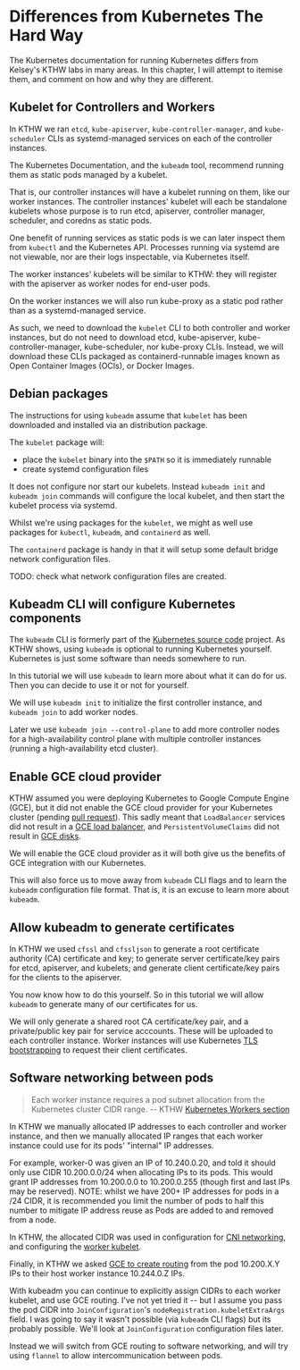 # Differences from Kubernetes The Hard Way

The Kubernetes documentation for running Kubernetes differs from Kelsey's KTHW labs in many areas. In this chapter, I will attempt to itemise them, and comment on how and why they are different.

## Kubelet for Controllers and Workers

In KTHW we ran `etcd`, `kube-apiserver`, `kube-controller-manager`, and `kube-scheduler` CLIs as systemd-managed services on each of the controller instances.

The Kubernetes Documentation, and the `kubeadm` tool, recommend running them as static pods managed by a kubelet.

That is, our controller instances will have a kubelet running on them, like our worker instances. The controller instances' kubelet will each be standalone kubelets whose purpose is to run etcd, apiserver, controller manager, scheduler, and coredns as static pods.

One benefit of running services as static pods is we can later inspect them from `kubectl` and the Kubernetes API. Processes running via systemd are not viewable, nor are their logs inspectable, via Kubernetes itself.

The worker instances' kubelets will be similar to KTHW: they will register with the apiserver as worker nodes for end-user pods.

On the worker instances we will also run kube-proxy as a static pod rather than as a systemd-managed service.

As such, we need to download the `kubelet` CLI to both controller and worker instances, but do not need to download etcd, kube-apiserver, kube-controller-manager, kube-scheduler, nor kube-proxy CLIs. Instead, we will download these CLIs packaged as containerd-runnable images known as Open Container Images (OCIs), or Docker Images.

## Debian packages

The instructions for using `kubeadm` assume that `kubelet` has been downloaded and installed via an distribution package.

The `kubelet` package will:

* place the `kubelet` binary into the `$PATH` so it is immediately runnable
* create systemd configuration files

It does not configure nor start our kubelets. Instead `kubeadm init` and `kubeadm join` commands will configure the local kubelet, and then start the kubelet process via systemd.

Whilst we're using packages for the `kubelet`, we might as well use packages for `kubectl`, `kubeadm`, and `containerd` as well.

The `containerd` package is handy in that it will setup some default bridge network configuration files.

TODO: check what network configuration files are created.

## Kubeadm CLI will configure Kubernetes components

The `kubeadm` CLI is formerly part of the [Kubernetes source code](https://github.com/kubernetes/kubernetes/tree/master/cmd/kubeadm) project. As KTHW shows, using `kubeadm` is optional to running Kubernetes yourself. Kubernetes is just some software than needs somewhere to run.

In this tutorial we will use `kubeadm` to learn more about what it can do for us. Then you can decide to use it or not for yourself.

We will use `kubeadm init` to initialize the first controller instance, and `kubeadm join` to add worker nodes.

Later we use `kubeadm join --control-plane` to add more controller nodes for a high-availability control plane with multiple controller instances (running a high-availability etcd cluster).

## Enable GCE cloud provider

KTHW assumed you were deploying Kubernetes to Google Compute Engine (GCE), but it did not enable the GCE cloud provider for your Kubernetes cluster (pending [pull request](https://github.com/kelseyhightower/kubernetes-the-hard-way/pull/502)). This sadly meant that `LoadBalancer` services did not result in a [GCE load balancer](https://cloud.google.com/compute/docs/load-balancing-and-autoscaling), and `PersistentVolumeClaims` did not result in [GCE disks](https://cloud.google.com/compute/docs/disks/).

We will enable the GCE cloud provider as it will both give us the benefits of GCE integration with our Kubernetes.

This will also force us to move away from `kubeadm` CLI flags and to learn the `kubeadm` configuration file format. That is, it is an excuse to learn more about `kubeadm`.

## Allow kubeadm to generate certificates

In KTHW we used `cfssl` and `cfssljson` to generate a root certificate authority (CA) certificate and key; to generate server certificate/key pairs for etcd, apiserver, and kubelets; and generate client certificate/key pairs for the clients to the apiserver.

You now know how to do this yourself. So in this tutorial we will allow `kubeadm` to generate many of our certificates for us.

We will only generate a shared root CA certificate/key pair, and a private/public key pair for service acccounts. These will be uploaded to each controller instance. Worker instances will use Kubernetes [TLS bootstrapping](https://kubernetes.io/docs/reference/command-line-tools-reference/kubelet-tls-bootstrapping/) to request their client certificates.

## Software networking between pods

> Each worker instance requires a pod subnet allocation from the Kubernetes cluster CIDR range. -- KTHW [Kubernetes Workers section](https://github.com/kelseyhightower/kubernetes-the-hard-way/blob/master/docs/03-compute-resources.md#kubernetes-workers)

In KTHW we manually allocated IP addresses to each controller and worker instance, and then we manually allocated IP ranges that each worker instance could use for its pods' "internal" IP addresses.

For example, worker-0 was given an IP of 10.240.0.20, and told it should only use CIDR 10.200.0.0/24 when allocating IPs to its pods. This would grant IP addresses from 10.200.0.0 to 10.200.0.255 (though first and last IPs may be reserved). NOTE: whilst we have 200+ IP addresses for pods in a /24 CIDR, it is recommended you limit the number of pods to half this number to mitigate IP address reuse as Pods are added to and removed from a node.

In KTHW, the allocated CIDR was used in configuration for [CNI networking](https://github.com/kelseyhightower/kubernetes-the-hard-way/blob/master/docs/09-bootstrapping-kubernetes-workers.md#configure-cni-networking), and configuring the [worker kubelet](https://github.com/kelseyhightower/kubernetes-the-hard-way/blob/master/docs/09-bootstrapping-kubernetes-workers.md#configure-the-kubelet).

Finally, in KTHW we asked [GCE to create routing](https://github.com/kelseyhightower/kubernetes-the-hard-way/blob/master/docs/11-pod-network-routes.md) from the pod 10.200.X.Y IPs to their host worker instance 10.244.0.Z IPs.

With kubeadm you can continue to explicitly assign CIDRs to each worker kubelet, and use GCE routing. I've not yet tried it -- but I assume you pass the pod CIDR into `JoinConfiguration`'s `nodeRegistration.kubeletExtraArgs` field. I was going to say it wasn't possible (via `kubeadm` CLI flags) but its probably possible. We'll look at `JoinConfiguration` configuration files later.

Instead we will switch from GCE routing to software networking, and will try using `flannel` to allow intercommunication between pods.
